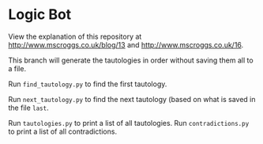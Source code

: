 # Logic Bot

View the explanation of this repository at http://www.mscroggs.co.uk/blog/13
and http://www.mscroggs.co.uk/16.

This branch will generate the tautologies in order without saving them all
to a file.

Run `find_tautology.py` to find the first tautology.

Run `next_tautology.py` to find the next tautology (based on what is saved in
the file `last`.

Run `tautologies.py` to print a list of all tautologies.
Run `contradictions.py` to print a list of all contradictions.
